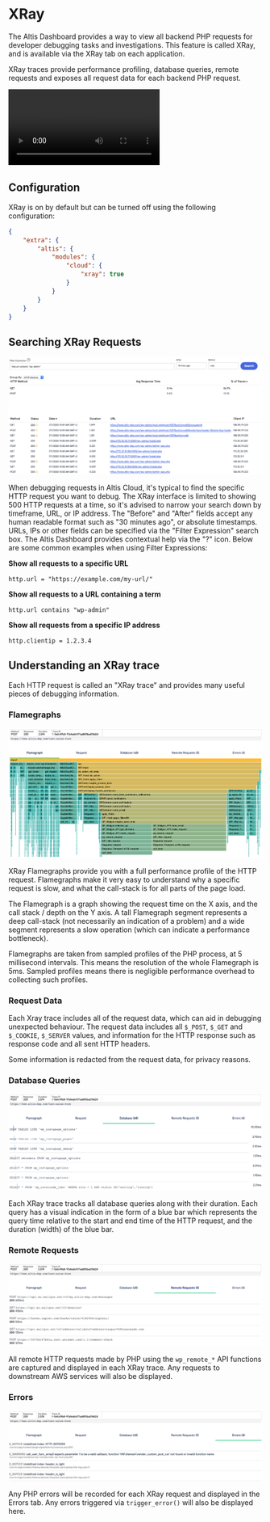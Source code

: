 # XRay

The Altis Dashboard provides a way to view all backend PHP requests for developer debugging tasks and investigations. This feature is called XRay, and is available via the XRay tab on each application.

XRay traces provide performance profiling, database queries, remote requests and exposes all request data for each backend PHP request.

<video controls src="https://www.altis-dxp.com/uploads/2020/07/altis-cloud-dashboard-xray.mp4"></video>

## Configuration

XRay is on by default but can be turned off using the following configuration:

```json
{
    "extra": {
        "altis": {
            "modules": {
                "cloud": {
                    "xray": true
                }
            }
        }
    }
}
```

## Searching XRay Requests

![Example XRay Summary](../assets/xray-summary.png)

When debugging requests in Altis Cloud, it's typical to find the specific HTTP request you want to debug. The XRay interface is limited to showing 500 HTTP requests at a time, so it's advised to narrow your search down by timeframe, URL, or IP address. The "Before" and "After" fields accept any human readable format such as "30 minutes ago", or absolute timestamps. URLs, IPs or other fields can be specified via the "Filter Expression" search box. The Altis Dashboard provides contextual help via the "?" icon. Below are some common examples when using Filter Expressions:

**Show all requests to a specific URL**
```
http.url = "https://example.com/my-url/"
```

**Show all requests to a URL containing a term**
```
http.url contains "wp-admin"
```

**Show all requests from a specific IP address**
```
http.clientip = 1.2.3.4
```

## Understanding an XRay trace

Each HTTP request is called an "XRay trace" and provides many useful pieces of debugging information.

### Flamegraphs

![Example Flamegrapth](../assets/xray-flamegraph.png)

XRay Flamegraphs provide you with a full performance profile of the HTTP request. Flamegraphs make it very easy to understand why a specific request is slow, and what the call-stack is for all parts of the page load.

The Flamegraph is a graph showing the request time on the X axis, and the call stack / depth on the Y axis. A tall Flamegraph segment represents a deep call-stack (not necessarily an indication of a problem) and a wide segment represents a slow operation (which can indicate a performance bottleneck).

Flamegraphs are taken from sampled profiles of the PHP process, at 5 millisecond intervals. This means the resolution of the whole Flamegraph is 5ms. Sampled profiles means there is negligible performance overhead to collecting such profiles.

### Request Data

Each Xray trace includes all of the request data, which can aid in debugging unexpected behaviour. The request data includes all `$_POST`, `$_GET` and `$_COOKIE`, `$_SERVER` values, and information for the HTTP response such as response code and all sent HTTP headers.

Some information is redacted from the request data, for privacy reasons.

### Database Queries

![Example Database](../assets/xray-database.png)

Each XRay trace tracks all database queries along with their duration. Each query has a visual indication in the form of a blue bar which represents the query time relative to the start and end time of the HTTP request, and the duration (width) of the blue bar.

### Remote Requests

![Example Remote Requests](../assets/xray-remote-requests.png)

All remote HTTP requests made by PHP using the `wp_remote_*` API functions are captured and displayed in each XRay trace. Any requests to downstream AWS services will also be displayed.

### Errors

![Example Remote Requests](../assets/xray-errors.png)

Any PHP errors will be recorded for each XRay request and displayed in the Errors tab. Any errors triggered via `trigger_error()` will also be displayed here.
